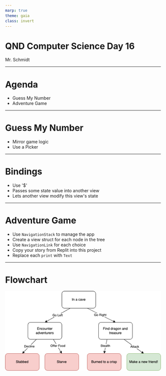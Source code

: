 ```yaml
---
marp: true
theme: gaia
class: invert
---
```


# QND Computer Science Day 16
Mr. Schmidt

--- 

# Agenda

- Guess My Number
- Adventure Game

--- 

# Guess My Number

- Mirror game logic
- Use a Picker

---

# Bindings

- Use '$'
- Passes some state value into another view
- Lets another view modify this view's state

---

# Adventure Game

- Use `NavigationStack` to manage the app
- Create a view struct for each node in the tree
- Use `NavigationLink` for each choice
- Copy your story from Replit into this project
- Replace each `print` with `Text`
---
# Flowchart

![bg w:90%](../assets/flowchart.png)